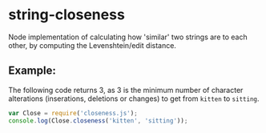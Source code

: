 # string-closeness
Node implementation of calculating how 'similar' two strings are to each other, by computing the Levenshtein/edit distance.

## Example:

The following code returns 3, as 3 is the minimum number of character alterations (inserations, deletions or changes) to get from `kitten` to `sitting`.

```javascript
var Close = require('closeness.js');
console.log(Close.closeness('kitten', 'sitting'));
```
